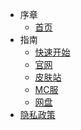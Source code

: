 * 序章
	* [首页](/)
* 指南
	* [快速开始](/gstart)
	* [官网](/guide/Official)
	* [皮肤站](/guide/skins)
	* [MC服](/guide/Minecraft)
	* [网盘](CloudDrive)
* [隐私政策](/隐私政策)